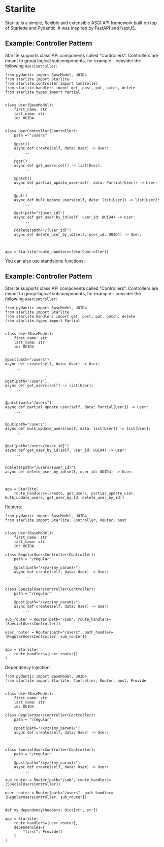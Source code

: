 # Starlite

Starlite is a simple, flexible and extensible ASGI API framework built on top of Starlette and Pydantic. It was inspired
by FastAPI and NestJS.

## Example: Controller Pattern

Starlite supports class API components called "Controllers". Controllers are meant to group logical subcomponents, for
example - consider the following `UserController`:

```python3
from pydantic import BaseModel, UUID4
from starlite import Starlite
from starlite.controller import Controller
from starlite.handlers import get, post, put, patch, delete
from starlite.types import Partial


class User(BaseModel):
    first_name: str
    last_name: str
    id: UUID4


class UserController(Controller):
    path = "/users"

    @post()
    async def create(self, data: User) -> User:
        ...

    @get()
    async def get_users(self) -> list[User]:
        ...

    @patch()
    async def partial_update_user(self, data: Partial[User]) -> User:
        ...

    @put()
    async def bulk_update_users(self, data: list[User]) -> list[User]:
        ...

    @get(path="/{user_id}")
    async def get_user_by_id(self, user_id: UUID4) -> User:
        ...

    @delete(path="/{user_id}")
    async def delete_user_by_id(self, user_id: UUID4) -> User:
        ...


app = Starlite(route_handlers=[UserController])

```

You can also use standalone functions:

## Example: Controller Pattern

Starlite supports class API components called "Controllers". Controllers are meant to group logical subcomponents, for
example - consider the following `UserController`:

```python3
from pydantic import BaseModel, UUID4
from starlite import Starlite
from starlite.handlers import get, post, put, patch, delete
from starlite.types import Partial


class User(BaseModel):
    first_name: str
    last_name: str
    id: UUID4


@post(path="/users")
async def create(self, data: User) -> User:
    ...


@get(path="/users")
async def get_users(self) -> list[User]:
    ...


@patch(path="/users")
async def partial_update_user(self, data: Partial[User]) -> User:
    ...


@put(path="/users")
async def bulk_update_users(self, data: list[User]) -> list[User]:
    ...


@get(path="/users/{user_id}")
async def get_user_by_id(self, user_id: UUID4) -> User:
    ...


@delete(path="/users/{user_id}")
async def delete_user_by_id(self, user_id: UUID4) -> User:
    ...


app = Starlite(
    route_handlers=[create, get_users, partial_update_user, bulk_update_users, get_user_by_id, delete_user_by_id])

```

Routers:

```python3
from pydantic import BaseModel, UUID4
from starlite import Starlite, Controller, Router, post


class User(BaseModel):
    first_name: str
    last_name: str
    id: UUID4

class RegularUsersController(Controller):
    path = "/regular"

    @post(path="/xyz/{my_param}/")
    async def create(self, data: User) -> User:
        ...


class SpecialUsersController(Controller):
    path = "/regular"

    @post(path="/xyz/{my_param}/")
    async def create(self, data: User) -> User:
        ...

sub_router = Router(path="/sub", route_handlers=[SpecialUsersController])

user_router = Router(path="/users", path_handler=[RegularUsersController, sub_router])


app = Starlite(
    route_handlers=[user_router])
)
```

Dependency Injection:

```python3
from pydantic import BaseModel, UUID4
from starlite import Starlite, Controller, Router, post, Provide


class User(BaseModel):
    first_name: str
    last_name: str
    id: UUID4

class RegularUsersController(Controller):
    path = "/regular"

    @post(path="/xyz/{my_param}/")
    async def create(self, data: User) -> User:
        ...


class SpecialUsersController(Controller):
    path = "/regular"

    @post(path="/xyz/{my_param}/")
    async def create(self, data: User) -> User:
        ...

sub_router = Router(path="/sub", route_handlers=[SpecialUsersController])

user_router = Router(path="/users", path_handler=[RegularUsersController, sub_router])


def my_dependency(headers: Dict[str, str])

app = Starlite(
    route_handlers=[user_router],
    dependencies={
        "first": Provide()
    }
)
```
